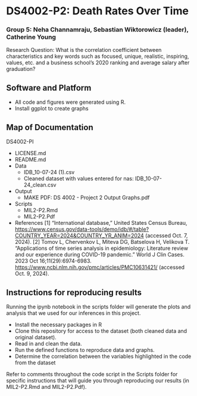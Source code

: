 # DS4002-P2: Death Rates Over Time
### Group 5: Neha Channamraju, Sebastian Wiktorowicz (leader), Catherine Young
Research Question: What is the correlation coefficient between characteristics and key words such as focused, unique, realistic, inspiring, values, etc. and a business school’s 2020 ranking and average salary after graduation?

## Software and Platform
- All code and figures were generated using R.
- Install ggplot to create graphs

## Map of Documentation
DS4002-PI
- LICENSE.md
- README.md
- Data
  - IDB_10-07-24 (1).csv
  - Cleaned dataset with values entered for nas: IDB_10-07-24_clean.csv
- Output
    - MAKE PDF: DS 4002 - Project 2 Output Graphs.pdf
- Scripts
    - MIL2-P2.Rmd
    - MIL2-P2.Pdf
- References
[1] “International database,” United States Census Bureau, https://www.census.gov/data-tools/demo/idb/#/table?COUNTRY_YEAR=2024&COUNTRY_YR_ANIM=2024  (accessed Oct. 7, 2024). 
[2] Tomov L, Chervenkov L, Miteva DG, Batselova H, Velikova T. “Applications of time series analysis in epidemiology: Literature review and our experience during COVID-19 pandemic.” World J Clin Cases. 2023 Oct 16;11(29):6974-6983. https://www.ncbi.nlm.nih.gov/pmc/articles/PMC10631421/ (accessed Oct. 9, 2024).

## Instructions for reproducing results
Running the ipynb notebook in the scripts folder will generate the plots and analysis that we used for our inferences in this project. 

- Install the necessary packages in R
- Clone this repository for access to the dataset (both cleaned data and original dataset).
- Read in and clean the data.
- Run the defined functions to reproduce data and graphs.
- Determine the correlation between the variables highlighted in the code from the dataset

Refer to comments throughout the code script in the Scripts folder for specific instructions that will guide you through reproducing our results (in MIL2-P2.Rmd and MIL2-P2.Pdf).
